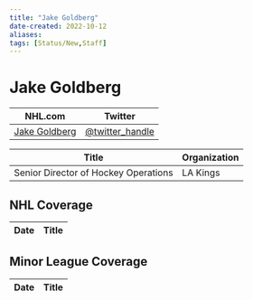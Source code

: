 ```yaml
---
title: "Jake Goldberg"
date-created: 2022-10-12
aliases: 
tags: [Status/New,Staff]
---
```


# Jake Goldberg

NHL.com | Twitter
-|-
[Jake Goldberg]() | [@twitter_handle](https://twitter.com/)

Title | Organization 
--- | ---
Senior Director of Hockey Operations | LA Kings


## NHL  Coverage
Date | Title
---|---



## Minor League Coverage
Date | Title
---|---



